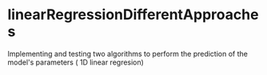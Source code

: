 # linearRegressionDifferentApproaches
Implementing and testing two algorithms to perform the prediction of the model's parameters ( 1D linear regresion)
